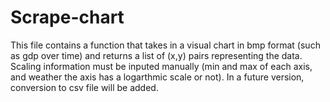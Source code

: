 # Scrape-chart
This file contains a function that takes in a visual chart in bmp format (such as gdp over time) and returns a list of (x,y) pairs representing the data. Scaling information must be inputed manually (min and max of each axis, and weather the axis has a logarthmic scale or not). In a future version, conversion to csv file will be added.
